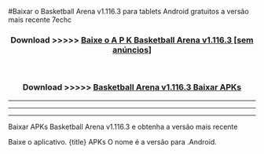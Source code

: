 #Baixar o Basketball Arena v1.116.3  para tablets Android gratuitos a versão mais recente 7echc


<div align="center">
<h3>Download >>>>> <a href="https://pt-web.web.app/?pt= Basketball Arena v1.116.3">Baixe o A P K Basketball Arena v1.116.3 [sem anúncios]</a></h3><br>

<h3>Download >>>>> <a href="https://pt-web.web.app/?pt= Basketball Arena v1.116.3">Basketball Arena v1.116.3 Baixar APKs</a></h3>
</div>

----------------------------------------------------------

----------------------------------------------------------

----------------------------------------------------------

Baixar APKs Basketball Arena v1.116.3 e obtenha a versão mais recente

Baixe o aplicativo. {title} APKs O nome é a versão para .Android.


